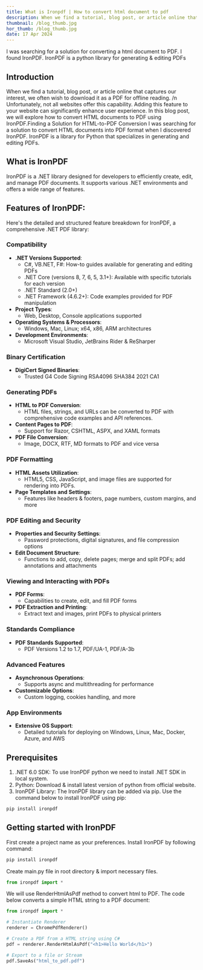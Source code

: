 ```yaml
---
title: What is Ironpdf | How to convert html document to pdf
description: When we find a tutorial, blog post, or article online that captures our interest, we often wish to download it as a PDF for offline reading. Unfortunately, not all websites offer this capability. Adding this feature to your website can significantly enhance user experience. In this blog post, we will explore how to convert HTML documents to PDF using IronPDF.Finding a Solution for HTML-to-PDF Conversion I was searching for a solution to convert HTML documents into PDF format when I discovered IronPDF. IronPDF is a library for Python that specializes in generating and editing PDFs.
thumbnail: /blog_thumb.jpg
hor_thumb: /blog_thumb.jpg
date: 17 Apr 2024
---
```


I was searching for a  solution for converting a html document to PDF.  I found IronPDF. IronPDF is a python library for generating  & editing PDFs

## Introduction 
 When we find a tutorial, blog post, or article online that captures our interest, we often wish to download it as a PDF for offline reading. /n Unfortunately, not all websites offer this capability. Adding this feature to your website can significantly enhance user experience. In this blog post, we will explore how to convert HTML documents to PDF using IronPDF.Finding a Solution for HTML-to-PDF Conversion I was searching for a solution to convert HTML documents into PDF format when I discovered IronPDF. IronPDF is a library for Python that specializes in generating and editing PDFs.

## What is IronPDF
IronPDF is a .NET library designed for developers to efficiently create, edit, and manage PDF documents. It supports various .NET environments and offers a wide range of features.

## Features of IronPDF:
Here's the detailed and structured feature breakdown for IronPDF, a comprehensive .NET PDF library:
### Compatibility
- **.NET Versions Supported**:
  - C#, VB.NET, F#: How-to guides available for generating and editing PDFs
  - .NET Core (versions 8, 7, 6, 5, 3.1+): Available with specific tutorials for each version
  - .NET Standard (2.0+)
  - .NET Framework (4.6.2+): Code examples provided for PDF manipulation
- **Project Types**:
  - Web, Desktop, Console applications supported
- **Operating Systems & Processors**:
  - Windows, Mac, Linux; x64, x86, ARM architectures
- **Development Environments**:
  - Microsoft Visual Studio, JetBrains Rider & ReSharper

### Binary Certification
- **DigiCert Signed Binaries**:
  - Trusted G4 Code Signing RSA4096 SHA384 2021 CA1

### Generating PDFs
- **HTML to PDF Conversion**:
  - HTML files, strings, and URLs can be converted to PDF with comprehensive code examples and API references.
- **Content Pages to PDF**:
  - Support for Razor, CSHTML, ASPX, and XAML formats
- **PDF File Conversion**:
  - Image, DOCX, RTF, MD formats to PDF and vice versa

### PDF Formatting
- **HTML Assets Utilization**:
  - HTML5, CSS, JavaScript, and image files are supported for rendering into PDFs.
- **Page Templates and Settings**:
  - Features like headers & footers, page numbers, custom margins, and more

### PDF Editing and Security
- **Properties and Security Settings**:
  - Password protections, digital signatures, and file compression options
- **Edit Document Structure**:
  - Functions to add, copy, delete pages; merge and split PDFs; add annotations and attachments

### Viewing and Interacting with PDFs
- **PDF Forms**:
  - Capabilities to create, edit, and fill PDF forms
- **PDF Extraction and Printing**:
  - Extract text and images, print PDFs to physical printers

### Standards Compliance
- **PDF Standards Supported**:
  - PDF Versions 1.2 to 1.7, PDF/UA-1, PDF/A-3b

### Advanced Features
- **Asynchronous Operations**:
  - Supports async and multithreading for performance
- **Customizable Options**:
  - Custom logging, cookies handling, and more

### App Environments
- **Extensive OS Support**:
  - Detailed tutorials for deploying on Windows, Linux, Mac, Docker, Azure, and AWS
## Prerequisites 
1. .NET 6.0 SDK: To use IronPDF python we need to install .NET SDK in local system.
2. Python: Download & install latest version of python from official website.
3. IronPDF Library:  The IronPDF library can be added via pip. Use the command below to install IronPDF using pip:
```python
pip install ironpdf
```
## Getting started with IronPDF
First create a project name as your preferences. Install IronPDF by following command:
```python
pip install ironpdf
```
Create main.py file in root directory & import necessary files.
```python
from ironpdf import *
```
We will use RenderHtmlAsPdf method to convert html to PDF.
The code below converts a simple HTML string to a PDF document:

```python
from ironpdf import *

# Instantiate Renderer
renderer = ChromePdfRenderer()

# Create a PDF from a HTML string using C#
pdf = renderer.RenderHtmlAsPdf("<h1>Hello World</h1>")

# Export to a file or Stream
pdf.SaveAs("html_to_pdf.pdf")

```


